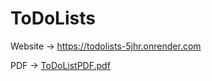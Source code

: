 # ToDoLists
Website  -> https://todolists-5jhr.onrender.com

PDF -> [ToDoListPDF.pdf](https://github.com/Shlokkzz/ToDoLists/files/11916241/ToDoListPDF.pdf) 
